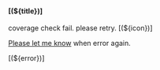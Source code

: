 #### [(${title})]

coverage check fail. please retry. [(${icon})]

[Please let me know](https://github.com/naver/cover-checker/issues/new) when error again.

[(${error})]